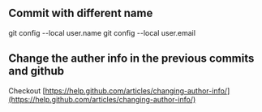 ## Commit with different name
git config --local user.name <your github name>
git config --local user.email <your email address>

## Change the auther info in the previous commits and github
Checkout [https://help.github.com/articles/changing-author-info/](https://help.github.com/articles/changing-author-info/)
